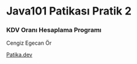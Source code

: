 # Java101 Patikası Pratik 2
### KDV Oranı Hesaplama Programı

Cengiz Egecan Ör 

[Patika.dev](www.patika.dev)

